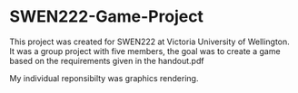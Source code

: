 SWEN222-Game-Project
====================

This project was created for SWEN222 at Victoria University of Wellington.
It was a group project with five members, the goal was to create a game based
on the requirements given in the handout.pdf

My individual reponsibilty was graphics rendering.
